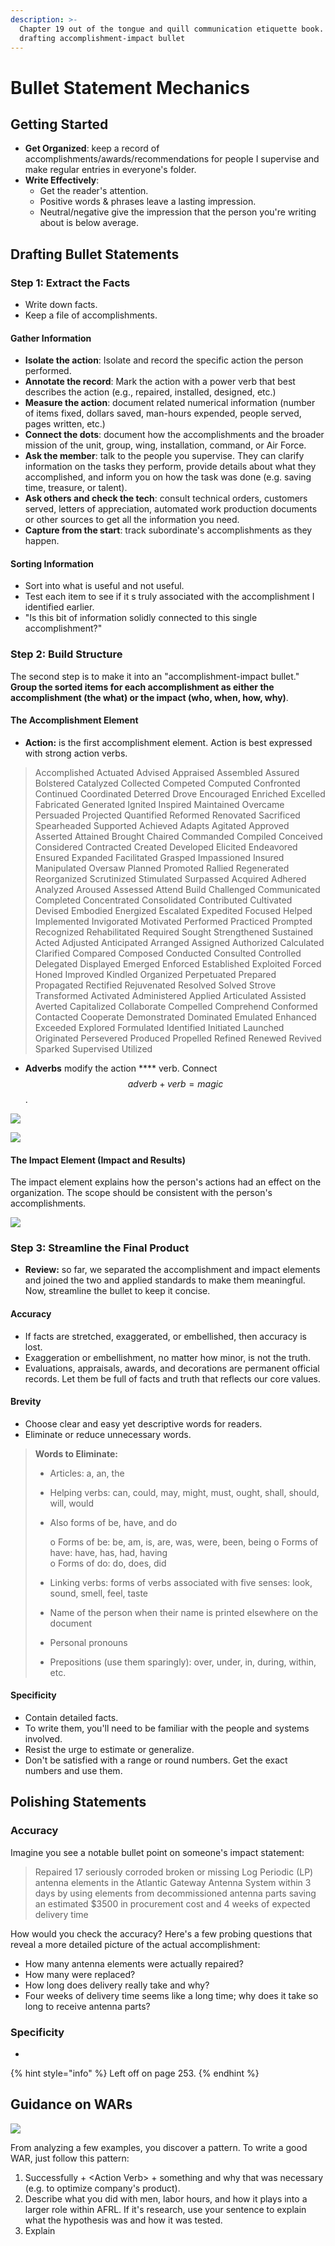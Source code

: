 ```yaml
---
description: >-
  Chapter 19 out of the tongue and quill communication etiquette book. Covers
  drafting accomplishment-impact bullet
---
```


# Bullet Statement Mechanics

## Getting Started

* **Get Organized**: keep a record of accomplishments/awards/recommendations for people I supervise and make regular entries in everyone's folder.
* **Write Effectively**:
  * Get the reader's attention.
  * Positive words & phrases leave a lasting impression.
  * Neutral/negative give the impression that the person you're writing about is below average.

## Drafting Bullet Statements

### Step 1: Extract the Facts

* Write down facts.
* Keep a file of accomplishments.

#### Gather Information

* **Isolate the action**: Isolate and record the specific action the person performed.
* **Annotate the record**: Mark the action with a power verb that best describes the action (e.g., repaired, installed, designed, etc.)
* **Measure the action**: document related numerical information (number of items fixed, dollars saved, man-hours expended, people served, pages written, etc.)
* **Connect the dots**: document how the accomplishments and the broader mission of the unit, group, wing, installation, command, or Air Force.
* **Ask the member**: talk to the people you supervise. They can clarify information on the tasks they perform, provide details about what they accomplished, and inform you on how the task was done (e.g. saving time, treasure, or talent).
* **Ask others and check the tech**: consult technical orders, customers served, letters of appreciation, automated work production documents or other sources to get all the information you need.
* **Capture from the start**: track subordinate's accomplishments as they happen.

#### Sorting Information

* Sort into what is useful and not useful.
* Test each item to see if it s truly associated with the accomplishment I identified earlier.
* "Is this bit of information solidly connected to this single accomplishment?"

### Step 2: Build Structure

The second step is to make it into an "accomplishment-impact bullet." **Group the sorted items for each accomplishment as either the accomplishment (the what) or the impact (who, when, how, why)**.

#### The Accomplishment Element

* **Action:** is the first accomplishment element. Action is best expressed with strong action verbs.

> Accomplished Actuated Advised Appraised Assembled Assured Bolstered Catalyzed Collected Competed Computed Confronted Continued Coordinated Deterred Drove Encouraged Enriched Excelled Fabricated Generated Ignited Inspired Maintained Overcame Persuaded Projected Quantified Reformed Renovated Sacrificed Spearheaded Supported Achieved Adapts Agitated Approved Asserted Attained Brought Chaired Commanded Compiled Conceived Considered Contracted Created Developed Elicited Endeavored Ensured Expanded Facilitated Grasped Impassioned Insured Manipulated Oversaw Planned Promoted Rallied Regenerated Reorganized Scrutinized Stimulated Surpassed Acquired Adhered Analyzed Aroused Assessed Attend Build Challenged Communicated Completed Concentrated Consolidated Contributed Cultivated Devised Embodied Energized Escalated Expedited Focused Helped Implemented Invigorated Motivated Performed Practiced Prompted Recognized Rehabilitated Required Sought Strengthened Sustained Acted Adjusted Anticipated Arranged Assigned Authorized Calculated Clarified Compared Composed Conducted Consulted Controlled Delegated Displayed Emerged Enforced Established Exploited Forced Honed Improved Kindled Organized Perpetuated Prepared Propagated Rectified Rejuvenated Resolved Solved Strove Transformed Activated Administered Applied Articulated Assisted Averted Capitalized Collaborate Compelled Comprehend Conformed Contacted Cooperate Demonstrated Dominated Emulated Enhanced Exceeded Explored Formulated Identified Initiated Launched Originated Persevered Produced Propelled Refined Renewed Revived Sparked Supervised Utilized

* **Adverbs** modify the action \*\*\*\* verb. Connect $$adverb + verb = magic$$.

![](../../writing/.gitbook/assets/CleanShot%202021-12-01%20at%2022.55.31@2x.jpg)

![](../../writing/.gitbook/assets/CleanShot%202021-12-01%20at%2022.39.33@2x.jpg)

#### **The Impact Element (Impact and Results)**

The impact element explains how the person's actions had an effect on the organization. The scope should be consistent with the person's accomplishments.

![](../../writing/.gitbook/assets/CleanShot%202021-12-01%20at%2022.52.48@2x.jpg)

### Step 3: Streamline the Final Product

* **Review:** so far, we separated the accomplishment and impact elements and joined the two and applied standards to make them meaningful. Now, streamline the bullet to keep it concise.

#### Accuracy

* If facts are stretched, exaggerated, or embellished, then accuracy is lost.
* Exaggeration or embellishment, no matter how minor, is not the truth.
* Evaluations, appraisals, awards, and decorations are permanent official records. Let them be full of facts and truth that reflects our core values.

#### Brevity

* Choose clear and easy yet descriptive words for readers.
* Eliminate or reduce unnecessary words.

> **Words to Eliminate:**
>
> * Articles: a, an, the
> * Helping verbs: can, could, may, might, must, ought, shall, should, will, would
> *   Also forms of be, have, and do
>
>     o Forms of be: be, am, is, are, was, were, been, being o Forms of have: have, has, had, having\
>     o Forms of do: do, does, did
> * Linking verbs: forms of verbs associated with five senses: look, sound, smell, feel, taste
> * Name of the person when their name is printed elsewhere on the document
> * Personal pronouns
> * Prepositions (use them sparingly): over, under, in, during, within, etc.

#### Specificity

* Contain detailed facts.
* To write them, you'll need to be familiar with the people and systems involved.
* Resist the urge to estimate or generalize.
* Don't be satisfied with a range or round numbers. Get the exact numbers and use them.

## Polishing Statements

### Accuracy

Imagine you see a notable bullet point on someone's impact statement:

> Repaired 17 seriously corroded broken or missing Log Periodic (LP) antenna elements in the Atlantic Gateway Antenna System within 3 days by using elements from decommissioned antenna parts saving an estimated $3500 in procurement cost and 4 weeks of expected delivery time

How would you check the accuracy? Here's a few probing questions that reveal a more detailed picture of the actual accomplishment:

* How many antenna elements were actually repaired?
* How many were replaced?
* How long does delivery really take and why?
* Four weeks of delivery time seems like a long time; why does it take so long to receive antenna parts?

### Specificity

*

{% hint style="info" %}
Left off on page 253.
{% endhint %}

## Guidance on WARs

![](../../writing/.gitbook/assets/Scannable%20Document%20on%20Apr%202,%202022%20at%2012_53_47%20AM.jpg)

From analyzing a few examples, you discover a pattern. To write a good WAR, just follow this pattern:

1. Successfully + \<Action Verb> + something and why that was necessary (e.g. to optimize company's product).
2. Describe what you did with men, labor hours, and how it plays into a larger role within AFRL. If it's research, use your sentence to explain what the hypothesis was and how it was tested.
3. Explain
